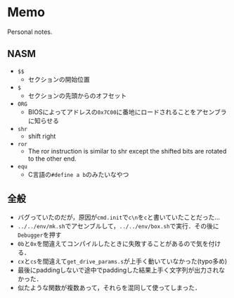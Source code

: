 # Memo

Personal notes.

## NASM

- `$$`
  - セクションの開始位置
- `$`
  - セクションの先頭からのオフセット
- `ORG`
  - BIOSによってアドレスの`0x7C00`に番地にロードされることをアセンブラに知らせる
- `shr`
  - shift right
- `ror`
  - The ror instruction is similar to shr except the shifted bits are rotated to the other end.
- `equ`
  - C言語の`#define a b`のみたいなやつ

## 全般

- バグっていたのだが，原因が`cmd.init`で`c\n`を`c`と書いていたことだった…
- `../../env/mk.sh`でアセンブルして，`../../env/box.sh`で実行．その後に`Debugger`を押す
- `0b`と`0x`を間違えてコンパイルしたときに失敗することがあるので気を付ける．
- `cx`と`cs`を間違えて`get_drive_params.s`が上手く動いていなかった(typo多め)
- 最後にpaddingしないで途中でpaddingした結果上手く文字列が出力されなかった．
- 似たような関数が複数あって，それらを混同して使ってしまった．

